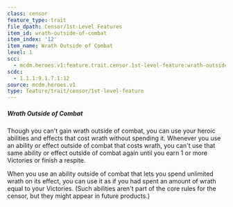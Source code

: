 ```yaml
---
class: censor
feature_type: trait
file_dpath: Censor/1st-Level Features
item_id: wrath-outside-of-combat
item_index: '12'
item_name: Wrath Outside of Combat
level: 1
scc:
  - mcdm.heroes.v1:feature.trait.censor.1st-level-feature:wrath-outside-of-combat
scdc:
  - 1.1.1:9.1.7.1:12
source: mcdm.heroes.v1
type: feature/trait/censor/1st-level-feature
---
```


##### Wrath Outside of Combat

Though you can't gain wrath outside of combat, you can use your heroic abilities and effects that cost wrath without spending it. Whenever you use an ability or effect outside of combat that costs wrath, you can't use that same ability or effect outside of combat again until you earn 1 or more Victories or finish a respite.

When you use an ability outside of combat that lets you spend unlimited wrath on its effect, you can use it as if you had spent an amount of wrath equal to your Victories. (Such abilities aren't part of the core rules for the censor, but they might appear in future products.)
